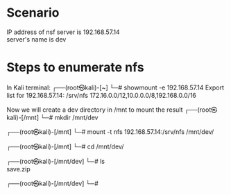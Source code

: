 # Scenario
IP address of nsf server is 192.168.57.14  
server's name is dev
# Steps to enumerate nfs

In Kali terminal:
┌──(root㉿kali)-[~]
└─# showmount -e 192.168.57.14
Export list for 192.168.57.14:
/srv/nfs 172.16.0.0/12,10.0.0.0/8,192.168.0.0/16

Now we will create a dev directory in /mnt to mount the result
┌──(root㉿kali)-[/mnt]
└─# mkdir /mnt/dev
                                                                                                                                                                                                                                           
┌──(root㉿kali)-[/mnt]
└─# mount -t nfs 192.168.57.14:/srv/nfs /mnt/dev/
                                                                                                                                                                                                                                           
┌──(root㉿kali)-[/mnt]
└─# cd /mnt/dev/
                                                                                                                                                                                                                                           
┌──(root㉿kali)-[/mnt/dev]
└─# ls     
save.zip
                                                                                                                                                                                                                                           
┌──(root㉿kali)-[/mnt/dev]
└─# 
